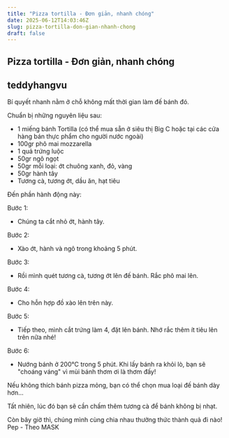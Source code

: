 ```yaml
---
title: "Pizza tortilla - Đơn giản, nhanh chóng"
date: 2025-06-12T14:03:46Z
slug: pizza-tortilla-don-gian-nhanh-chong
draft: false
---
```


## Pizza tortilla - Đơn giản, nhanh chóng

## teddyhangvu

Bí quyết nhanh nằm ở chỗ không mất thời gian làm đế bánh đó.

Chuẩn bị những nguyên liệu sau:


  

- 1 miếng bánh Tortilla (có thể mua sẵn ở siêu thị Big C hoặc tại các cửa hàng bán thực phẩm cho người nước ngoài)
- 100gr phô mai mozzarella
- 1 quả trứng luộc
- 50gr ngô ngọt
- 50gr mỗi loại: ớt chuông xanh, đỏ, vàng
- 50gr hành tây
- Tương cà, tương ớt, dầu ăn, hạt tiêu

 
 
Đến phần hành động này: 





Bước 1:

- Chúng ta cắt nhỏ ớt, hành tây.




Bước 2:

- Xào ớt, hành và ngô trong khoảng 5 phút.





Bước 3:    

- Rồi mình quét tương cà, tương ớt lên đế bánh. Rắc phô mai lên.




Bước 4:

- Cho hỗn hợp đồ xào lên trên này.




Bước 5:

- Tiếp theo, mình cắt trứng làm 4, đặt lên bánh. Nhớ rắc thêm ít tiêu lên trên nữa nhé!




Bước 6:

- Nướng bánh ở 200°C trong 5 phút.
Khi lấy bánh ra khỏi lò, bạn sẽ "choáng váng" vì mùi bánh thơm ơi là thơm đấy!


Nếu không thích bánh pizza mỏng, bạn có thể chọn mua loại đế bánh dày hơn...



Tất nhiên, lúc đó bạn sẽ cần chấm thêm tương cà để bánh không bị nhạt.



Còn bây giờ thì, chúng mình cùng chia nhau thưởng thức thành quả đi nào!
 Pep - Theo MASK